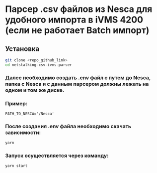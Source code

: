 # Парсер .csv файлов из Nesca для удобного импорта в iVMS 4200 (если не работает Batch импорт)

## Установка

```sh
git clone <repo_github_link>
cd netstalking-csv-ivms-parser
```

### Далее необходимо создать .env файл с путем до Nesca, папка с Nesca и с данным парсером должны лежать на одном и том же диске.

### Пример:

```env
PATH_TO_NESCA='/Nesca'
```

### После создания .env файла необходимо скачать зависимости:

```sh
yarn
```

### Запуск осуществляется через команду:

```sh
yarn start
```
